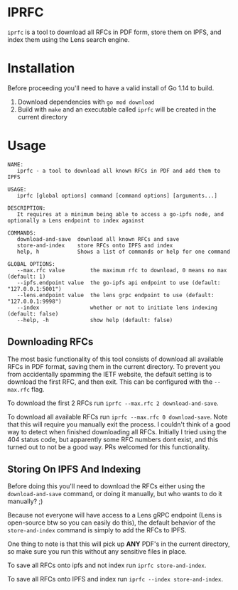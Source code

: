 # IPRFC

`iprfc` is a tool to download all RFCs in PDF form, store them on IPFS, and index them using the Lens search engine.

# Installation

Before proceeding you'll need to have a valid install of Go 1.14 to build. 

1) Download dependencies with `go mod download`
2) Build with `make` and an executable called `iprfc` will be created in the current directory

# Usage

```
NAME:
   iprfc - a tool to download all known RFCs in PDF and add them to IPFS

USAGE:
   iprfc [global options] command [command options] [arguments...]

DESCRIPTION:
   It requires at a minimum being able to access a go-ipfs node, and optionally a Lens endpoint to index against

COMMANDS:
   download-and-save  download all known RFCs and save
   store-and-index    store RFCs onto IPFS and index
   help, h            Shows a list of commands or help for one command

GLOBAL OPTIONS:
   --max.rfc value        the maximum rfc to download, 0 means no max (default: 1)
   --ipfs.endpoint value  the go-ipfs api endpoint to use (default: "127.0.0.1:5001")
   --lens.endpoint value  the lens grpc endpoint to use (default: "127.0.0.1:9998")
   --index                whether or not to initiate lens indexing (default: false)
   --help, -h             show help (default: false)
```

## Downloading RFCs

The most basic functionality of this tool consists of download all available RFCs in PDF format, saving them in the current directory. To prevent you from accidentally spamming the IETF website, the default setting is to download the first RFC, and then exit. This can be configured with the `--max.rfc` flag.

To download the first 2 RFCs run `iprfc --max.rfc 2 download-and-save`. 

To download all available RFCs run `iprfc --max.rfc 0 download-save`. Note that this will require you manually exit the process. I couldn't think of a good way to detect when finished downloading all RFCs. Initially I tried using the 404 status code, but apparently some RFC numbers dont exist, and this turned out to not be a good way. PRs welcomed for this functionality.

## Storing On IPFS And Indexing

Before doing this you'll need to download the RFCs either using the `download-and-save` command, or doing it manually, but who wants to do it manually? ;)

Because not everyone will have access to a Lens gRPC endpoint (Lens is open-source btw so you can easily do this), the default behavior of the `store-and-index` command is simply to add the RFCs to IPFS. 

One thing to note is that this will pick up **ANY** PDF's in the current directory, so make sure you run this without any sensitive files in place.

To save all RFCs onto ipfs and not index run `iprfc store-and-index`.

To save all RFCs onto IPFS and index run `iprfc --index store-and-index`.